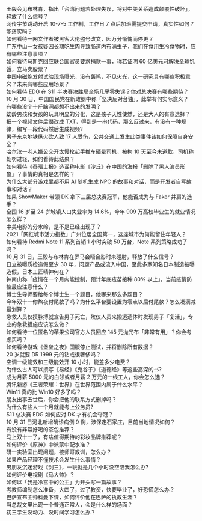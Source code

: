 王毅会见布林肯，指出「台湾问题若处理失误，将对中美关系造成颠覆性破坏」，释放了什么信号？  
网传字节跳动开启 10-7-5 工作制，工作日 7 点后加班需提交申请，真实性如何？能落实吗？  
如何看待一网文作者被黑客大佬盗号改文，因万分惭愧而停更？  
广东中山一女孩疑因长期吃生肉导致肠道内布满虫子，我们在食用生冷食物时，应有哪些注意事项？  
如何看待马斯克回应联合国官员要求捐款一事，称若证明 60 亿美元可解决全球饥饿，立马卖股票？  
中国电磁炮发射试验现场曝光，没有轰鸣，不见火光，这一研究具有哪些积极意义？未来有哪些应用场景？  
如何看待 EDG 在 S11 半决赛决胜局全场几乎零失误？你对总决赛有哪些期待？  
10 月 30 日，中国国民党在新政纲中称「坚决反对台独」，此举有何实际意义？  
有哪些没个十斤脑洞都想不出来的发明？  
幼龄男孩和女孩的玩具明显的分化，这是孩子天性使然，还是大人的有意选择？  
把一个视频文件后缀改成 TXT，得到是一串代码，那么反过来，有没有一种规律，编写一段代码然后生成视频?  
男子东京地铁纵火砍人致 17 人受伤，公共交通上发生此类事件该如何保障自身安全？  
哈尔滨一老人嫌公交开太慢抡起手推车砸晕司机，被拘 10 天至今未道歉，司机称处罚过轻，如何看待此结果？  
如何看待《泰晤士报》造谣称电影《沙丘》在中国的海报「删除了黑人演员形象」？事情的真相是怎样的？  
为什么大部分游戏里都不用 AI 随机生成 NPC 的故事和对话，而是开发者自写故事和对话？  
如果 ShowMaker 带领 DK 拿下三届总决赛冠军，他能否成为与 Faker 并肩的选手？  
全国 16 岁至 24 岁城镇人口失业率为 14.6%，今年 909 万高校毕业生的就业情况怎么样？  
中美电影的分水岭，是不是已经出现了？  
2021「网红城市活力指数」广州位居全国第一，这座城市为何能留住年轻人？  
如何看待 Redmi Note 11 系列首销 1 小时突破 50 万台，Note 系列策略成功了吗？  
10 月 31 日，王毅与布林肯在罗马会晤合影时未碰肘，释放了什么信号？  
日立被曝质检造假至少 30 年，问题产品或流入中国，至此多家知名日本制造被曝造假，日本工匠精神何在？  
钟南山称「疫情在一个月内能控制，预计年底疫苗接种 80% 以上」，当前疫情防控最应注意什么？  
博士生导师要给每个博士生一个题目，他哪来那么多题目？  
今年双十一你熬夜付尾款了吗？为什么平台要设置为零点以后付尾款？怎么凑满减最划算？  
急救人员仅摸脉搏就宣告男子死亡，殡仪人员来搬运遗体时发现男子「复活」，专业的急救措施应该怎么做？  
如何看待一位匿名的苹果公司官方人员回应 145 元抛光布「非常有用」？你会考虑买吗？  
如何看待游戏《堡垒之夜》国服停止测试，并将删除所有数据？  
20 岁就要 DR 1999 元的钻戒很奢侈吗？  
空调一级能效和三级能效开 10 小时，能差多少电费？  
为什么古人可以撰写《易经》《鬼谷子》《道德经》等这些高深的书?  
成为月薪 5000 元的白领或者月薪 2 万元的一线工人，你会怎么选？  
腾讯新游《王者荣耀：世界》在世界范围内属于什么水平？  
Win11 真的比 Win10 好多了吗？  
朋友出事去世后，你会把他的联系方式删掉吗？  
为什么有些人一个月就能考上公务员?  
S11 总决赛 EDG 如何应对 DK 才有机会夺冠？  
10 月 31 日河北新增确诊病例 9 例，涉保定石家庄，目前当地情况如何？  
有没有非常好喝的茶包推荐？  
马上双十一了，有啥值得期待的彩妆品牌推荐呢？  
如何评价《原神》中派蒙中配水准？  
研一实验室出现问题，被师哥教训，怎么办？  
如果产品经理不懂技术会发生什么事情？  
男朋友沉迷游戏《剑三》，一玩就是几个小时没空陪我怎么办?  
如何评价电视剧《马大帅》？  
如何以「我是冷宫中的公主」为开头写一篇故事？  
考教师编制怎么准备，大四了，过了教资，快要毕业了，好恐慌怎么办？  
巴萨宣布主帅科曼下课，如何评价他在巴萨的执教生涯？  
当总裁文里出现一个普通正常人，会是什么样的场面？  
初三学生没动力、没时间学习怎么办？  
